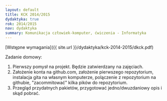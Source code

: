 ```yaml
---
layout: default
title: KCK 2014/2015
dydaktyka: true
rok: 2014/2015
nav: dydaktyka
summary: Komunikacja człowiek-komputer, ćwiczenia - Informatyka
---
```


[Wstępne wymagania]({{ site.url }}/dydaktyka/kck-2014-2015/dkck.pdf)

Zadanie domowy:
1. Pierwszy pomysł na projekt. Będzie zatwierdzany na zajęciach.
2. Założenie konta na github.com, założenie pierwszego repozytorium, instalacja gita na własnym komputerze, polączenie z repozytorium na githubie, "zacommitować" kilka pików do repozytorium.
3. Przegląd przydatnych pakietów, przygotować jedno/dwuzdaniowy opis i skąd pobrać.